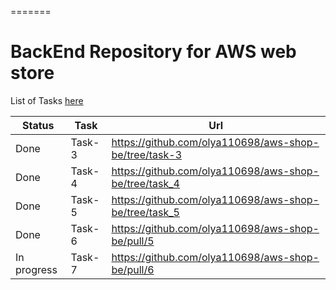 =======

# BackEnd Repository for AWS web store

List of Tasks [here](https://github.com/EPAM-JS-Competency-center/cloud-development-course-initial)

| Status      | Task   | Url                                                   |
| ----------- | ------ | ----------------------------------------------------- |
| Done        | Task-3 | https://github.com/olya110698/aws-shop-be/tree/task-3 |
| Done        | Task-4 | https://github.com/olya110698/aws-shop-be/tree/task_4 |
| Done        | Task-5 | https://github.com/olya110698/aws-shop-be/tree/task_5 |
| Done        | Task-6 | https://github.com/olya110698/aws-shop-be/pull/5      |
| In progress | Task-7 | https://github.com/olya110698/aws-shop-be/pull/6      |
